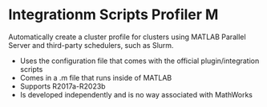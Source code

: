 # Integrationm Scripts Profiler M
Automatically create a cluster profile for clusters using MATLAB Parallel Server and third-party schedulers, such as Slurm.
- Uses the configuration file that comes with the official plugin/integration scripts
- Comes in a .m file that runs inside of MATLAB
- Supports R2017a-R2023b
- Is developed independently and is no way associated with MathWorks
